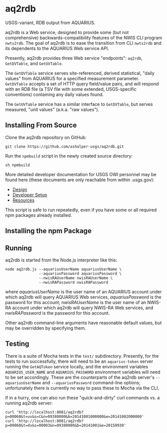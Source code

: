# aq2rdb
USGS-variant, RDB output from AQUARIUS.

aq2rdb is a Web service, designed to provide some (but not comprehensive) backwards-compatibility features of the NWIS CLI program `nwts2rdb`. The goal of aq2rdb is to ease the transition from CLI `nwts2rdb` and its dependents to the AQUARIUS Web service API.

Presently, aq2rdb provides three Web service "endpoints": `aq2rdb`, `GetDVTable`, and `GetUVTable`.

The `GetDVTable` service serves site-referenced, derived statistical, "daily values" from AQUARIUS for a specified measurement parameter. `GetDVTable` accepts a set of HTTP query field/value pairs, and will respond with an RDB file (a TSV file with some extended, USGS-specific conventions) containing any daily values found.

The `GetUVTable` service has a similar interface to `GetDVTable`, but serves measured, "unit values" (a.k.a. "raw values").

## Installing From Source
Clone the aq2rdb repository on GitHub:

    git clone https://github.com/ashalper-usgs/aq2rdb.git

Run the `npmbuild` script in the newly created source directory:

    sh npmbuild
    
More detailed developer documentation for USGS OWI personnel may be found here (these documents are only reachable from within .usgs.gov):

*   [Design](https://docs.google.com/document/d/17heoV1JcO2eelmZlFRtLUnQ8yTycJ39iQd1lmRwG1yI/edit?usp=sharing)
*   [Developer Setup](https://docs.google.com/document/d/145lo4iWWcJDojVt7ZWq0OnT1sF-VQ8oSX9hpApyJDg8/edit?usp=sharing)
*   [Resources](https://docs.google.com/document/d/1bBhwi8VfdjuLIkXlgVAMQQi7TRY6BiGjfVEU5bctrhA/edit?usp=sharing)

This script is safe to run repeatedly, even if you have some or all required npm packages already installed.

## Installing the npm Package

## Running
aq2rdb is started from the Node.js interpreter like this:

    node aq2rdb.js --aquariusUserName aquariusUserName \
                   --aquariusPassword aquariusPassword \
                   --nwisRAUserName nwisRAUserName \
                   --nwisRAPassword nwisRAPassword

where *aquariusUserName* is the user name of an AQUARIUS account under
which aq2rdb will query AQUARIUS Web services, *aquariusPassword* is
the password for this account; *nwisRAUserName* is the user name of an
NWIS-RA account under which aq2rdb will query NWIS-RA Web services,
and *nwisRAPassword* is the password for this account.

Other aq2rdb command-line arguments have reasonable default values,
but may be overridden by specifying them.

## Testing
There is a suite of Mocha tests in the `test/` subdirectory. Presently, for the tests to run successfully, there will need to be an `aquarius-token` server running the `GetAQToken` service locally, and the environment variables `AQUARIUS_USER_NAME` and `AQUARIUS_PASSWORD` environment variables will need to be set accordingly. These are the counterparts of the aq2rdb server's `--aquariusUserName` and `--aquariusPassword` command-line options; unfortunately there is currently no way to pass these to Mocha via the CLI.

If in a hurry, one can also run these "quick-and-dirty" curl commands vs. a running aq2rdb server:

    curl 'http://localhost:8081/aq2rdb?p=00060&t=uv&s=C&n=09380000&b=20141001000000&e=20141002000000'
    curl 'http://localhost:8081/aq2rdb?p=00060&t=dv&s=00003&n=09380000&b=20141001&e=20150930'
